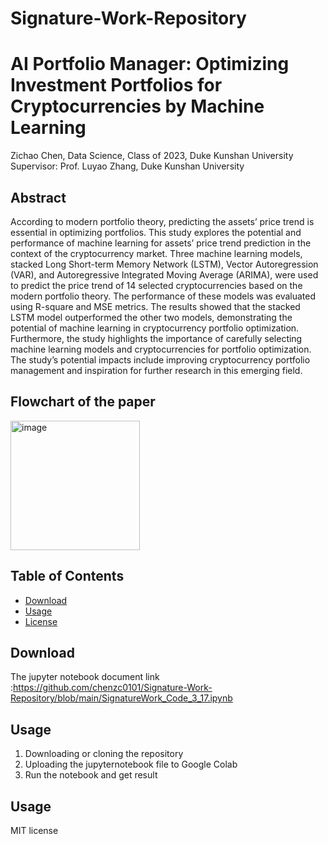 # Signature-Work-Repository
# AI Portfolio Manager: Optimizing Investment Portfolios for Cryptocurrencies by Machine Learning

Zichao Chen, Data Science, Class of 2023, Duke Kunshan University
Supervisor: Prof. Luyao Zhang, Duke Kunshan University

## Abstract
According to modern portfolio theory, predicting the assets’ price trend is essential in optimizing portfolios. This study explores the potential and performance of machine learning for assets’ price trend prediction in the context of the cryptocurrency market. Three machine learning models, stacked Long Short-term Memory Network (LSTM), Vector Autoregression (VAR), and Autoregressive Integrated Moving Average (ARIMA), were used to predict the price trend of 14 selected cryptocurrencies based on the modern portfolio theory. The performance of these models was evaluated using R-square and MSE metrics. The results showed that the stacked LSTM model outperformed the other two models, demonstrating the potential of machine learning in cryptocurrency portfolio optimization. Furthermore, the study highlights the importance of carefully selecting machine learning models and cryptocurrencies for portfolio optimization. The study’s potential impacts include improving cryptocurrency portfolio management and inspiration for further research in this emerging field.

## Flowchart of the paper
<img width="207" alt="image" src="https://user-images.githubusercontent.com/70952754/225689264-dd48d928-4656-425b-a332-eca3bf823c22.png">

## Table of Contents

- [Download](#download)
- [Usage](#usage)
- [License](#license)

## Download
The jupyter notebook document link :https://github.com/chenzc0101/Signature-Work-Repository/blob/main/SignatureWork_Code_3_17.ipynb

## Usage

1. Downloading or cloning the repository
2. Uploading the jupyternotebook file to Google Colab
3. Run the notebook and get result

## Usage
MIT license
